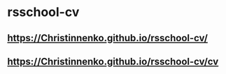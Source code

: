 # rsschool-cv

## https://Christinnenko.github.io/rsschool-cv/

## https://Christinnenko.github.io/rsschool-cv/cv
